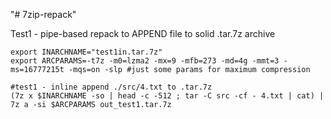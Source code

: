 "# 7zip-repack" 

Test1 - pipe-based repack to APPEND file to solid .tar.7z archive

```
export INARCHNAME="test1in.tar.7z"
export ARCPARAMS=-t7z -m0=lzma2 -mx=9 -mfb=273 -md=4g -mmt=3 -ms=16777215t -mqs=on -slp #just some params for maximum compression

#test1 - inline append ./src/4.txt to .tar.7z
(7z x $INARCHNAME -so | head -c -512 ; tar -C src -cf - 4.txt | cat) | 7z a -si $ARCPARAMS out_test1.tar.7z
```
